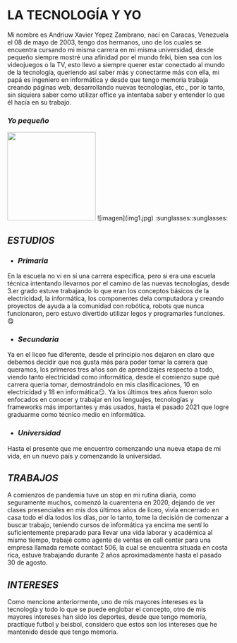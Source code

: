 # **LA TECNOLOGÍA Y YO**
Mi nombre es Andriuw Xavier Yepez Zambrano, nací en Caracas, Venezuela el 08 de mayo de 2003, tengo dos hermanos, uno de los cuales se encuentra cursando mi misma carrera en mi misma universidad, desde pequeño siempre mostré una afinidad por el mundo friki, bien sea con los videojuegos o la TV, esto llevo a siempre querer estar conectado al mundo de la tecnología, queriendo así saber más y conectarme más con ella, mi papá es ingeniero en informática y desde que tengo memoria trabaja creando páginas web, desarrollando nuevas tecnologías, etc., por lo tanto, sin siquiera saber como utilizar office ya intentaba saber y entender lo que él hacía en su trabajo.

### ***Yo pequeño***
<img src="img.jpg" width="200"/>
![imagen](img1.jpg) 
:sunglasses::sunglasses:

## ***ESTUDIOS***

- ### *Primaria*
En la escuela no vi en sí una carrera específica, pero si era una escuela técnica intentando llevarnos por el camino de las nuevas tecnologías, desde 3.er grado estuve trabajando lo que eran los conceptos básicos de la electricidad, la informática, los componentes dela computadora y creando proyectos de ayuda a la comunidad con robótica, robots que nunca funcionaron, pero estuvo divertido utilizar legos y programarles funciones. :yum:

- ### *Secundaria*

Ya en el liceo fue diferente, desde el principio nos dejaron en claro que debemos decidir que nos gusta más para poder tomar la carrera que queramos, los primeros tres años son de aprendizajes respecto a todo, viendo tanto electricidad como informática, desde el comienzo supe qué carrera quería tomar, demostrándolo en mis clasificaciones, 10 en electricidad y 18 en informática:smirk:. Ya los últimos tres años fueron solo enfocados en conocer y trabajar en los lenguajes, tecnologías y frameworks más importantes y más usados, hasta el pasado 2021 que logre graduarme como técnico medio en informática.

- ### *Universidad*

Hasta el presente que me encuentro comenzando una nueva etapa de mi vida, en un nuevo país y comenzando la universidad.

## ***TRABAJOS***
A comienzos de pandemia tuve un stop en mi rutina diaria, como seguramente muchos, comenzó la cuarentena en 2020, dejando de ver clases presenciales en mis dos últimos años de liceo, vivía encerrado en casa todo el día todos los días, por lo tanto, tome la decisión de comenzar a buscar trabajo, teniendo cursos de informática ya encima me sentí lo suficientemente preparado para llevar una vida laborar y académica al mismo tiempo, trabajé como agente de ventas en call center para una empresa llamada remote contact 506, la cual se encuentra situada en costa rica, estuve trabajando durante 2 años aproximadamente hasta el pasado 30 de agosto.

## ***INTERESES***
Como mencione anteriormente, uno de mis mayores intereses es la tecnología y todo lo que se puede englobar el concepto, otro de mis mayores intereses han sido los deportes, desde que tengo memoria, practique futbol y beisbol, considero que estos son los intereses que he mantenido desde que tengo memoria.
